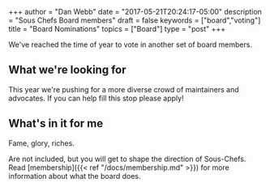 +++
author = "Dan Webb"
date = "2017-05-21T20:24:17-05:00"
description = "Sous Chefs Board members"
draft = false
keywords = ["board","voting"]
title = "Board Nominations"
topics = ["Board"]
type = "post"
+++

We've reached the time of year to vote in another set of board members.

## What we're looking for

This year we're pushing for a more diverse crowd of maintainers and advocates.
If you can help fill this stop please apply!

## What's in it for me

Fame, glory, riches.

Are not included, but you will get to shape the direction of Sous-Chefs. Read [membership]({{< ref "/docs/membership.md" >}}) for more information about what the board does.
